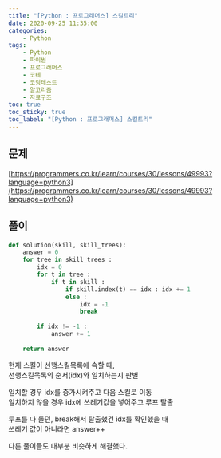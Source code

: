 ```yaml
---
title: "[Python : 프로그래머스] 스킬트리"
date: 2020-09-25 11:35:00
categories:
    - Python
tags:
    - Python
    - 파이썬
    - 프로그래머스
    - 코테  
    - 코딩테스트
    - 알고리즘
    - 자료구조
toc: true
toc_sticky: true
toc_label: "[Python : 프로그래머스] 스킬트리"
---
```

## 문제
[https://programmers.co.kr/learn/courses/30/lessons/49993?language=python3](https://programmers.co.kr/learn/courses/30/lessons/49993?language=python3)
## 풀이
```python
def solution(skill, skill_trees):
    answer = 0
    for tree in skill_trees :
        idx = 0
        for t in tree :
            if t in skill :
                if skill.index(t) == idx : idx += 1
                else : 
                    idx = -1
                    break
                    
        if idx != -1 :
            answer += 1
    
    return answer
```
현재 스킬이 선행스킬목록에 속할 때,  
선행스킬목록의 순서(idx)와 일치하는지 판별  
  
일치할 경우 idx를 증가시켜주고 다음 스킬로 이동  
일치하지 않을 경우 idx에 쓰레기값을 넣어주고 루프 탈출  
  
루프를 다 돌던, break해서 탈출했건 idx를 확인했을 때  
쓰레기 값이 아니라면 answer++
  
다른 풀이들도 대부분 비슷하게 해결했다.  